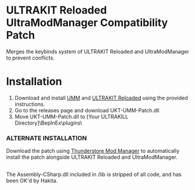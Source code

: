 # ULTRAKIT Reloaded UltraModManager Compatibility Patch

Merges the keybinds system of ULTRAKIT Reloaded and UltraModManager to prevent conflicts.

# Installation
1. Download and install [UMM](https://github.com/Temperz87/ultra-mod-manager) and [ULTRAKIT Reloaded](https://github.com/ULTRAKIT-Reloaded/UltrakitReloaded) using the provided instructions.
2. Go to the releases page and download UKT-UMM-Patch.dll
3. Move UKT-UMM-Patch.dll to [Your ULTRAKILL Directory]\BepInEx\plugins\
### ALTERNATE INSTALLATION
Download the patch using [Thunderstore Mod Manager](https://thunderstore.io/c/ultrakill/p/ULTRAKIT/ULTRAKIT_Reloaded/) to automatically install the patch alongside ULTRAKIT Reloaded and UltraModManager.

##

The Assembly-CSharp.dll included in /lib is stripped of all code, and has been OK'd by Hakita.
